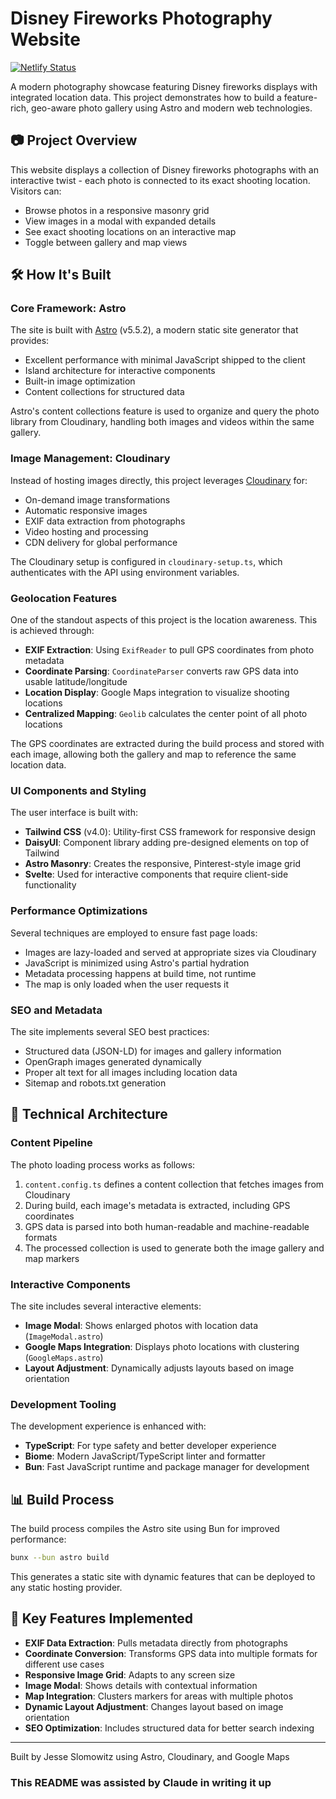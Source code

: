# Disney Fireworks Photography Website

[![Netlify Status](https://api.netlify.com/api/v1/badges/392bc4a0-d035-4166-af67-0d7789116987/deploy-status)](https://app.netlify.com/sites/jesse-photo-website/deploys)

A modern photography showcase featuring Disney fireworks displays with integrated location data. This project demonstrates how to build a feature-rich, geo-aware photo gallery using Astro and modern web technologies.

## 📷 Project Overview

This website displays a collection of Disney fireworks photographs with an interactive twist - each photo is connected to its exact shooting location. Visitors can:

- Browse photos in a responsive masonry grid
- View images in a modal with expanded details
- See exact shooting locations on an interactive map
- Toggle between gallery and map views

## 🛠️ How It's Built

### Core Framework: Astro

The site is built with [Astro](https://astro.build/) (v5.5.2), a modern static site generator that provides:

- Excellent performance with minimal JavaScript shipped to the client
- Island architecture for interactive components
- Built-in image optimization
- Content collections for structured data

Astro's content collections feature is used to organize and query the photo library from Cloudinary, handling both images and videos within the same gallery.

### Image Management: Cloudinary

Instead of hosting images directly, this project leverages [Cloudinary](https://cloudinary.com/) for:

- On-demand image transformations
- Automatic responsive images
- EXIF data extraction from photographs
- Video hosting and processing
- CDN delivery for global performance

The Cloudinary setup is configured in `cloudinary-setup.ts`, which authenticates with the API using environment variables.

### Geolocation Features

One of the standout aspects of this project is the location awareness. This is achieved through:

- **EXIF Extraction**: Using `ExifReader` to pull GPS coordinates from photo metadata
- **Coordinate Parsing**: `CoordinateParser` converts raw GPS data into usable latitude/longitude
- **Location Display**: Google Maps integration to visualize shooting locations
- **Centralized Mapping**: `Geolib` calculates the center point of all photo locations

The GPS coordinates are extracted during the build process and stored with each image, allowing both the gallery and map to reference the same location data.

### UI Components and Styling

The user interface is built with:

- **Tailwind CSS** (v4.0): Utility-first CSS framework for responsive design
- **DaisyUI**: Component library adding pre-designed elements on top of Tailwind
- **Astro Masonry**: Creates the responsive, Pinterest-style image grid
- **Svelte**: Used for interactive components that require client-side functionality

### Performance Optimizations

Several techniques are employed to ensure fast page loads:

- Images are lazy-loaded and served at appropriate sizes via Cloudinary
- JavaScript is minimized using Astro's partial hydration
- Metadata processing happens at build time, not runtime
- The map is only loaded when the user requests it

### SEO and Metadata

The site implements several SEO best practices:

- Structured data (JSON-LD) for images and gallery information
- OpenGraph images generated dynamically
- Proper alt text for all images including location data
- Sitemap and robots.txt generation

## 🔧 Technical Architecture

### Content Pipeline

The photo loading process works as follows:

1. `content.config.ts` defines a content collection that fetches images from Cloudinary
2. During build, each image's metadata is extracted, including GPS coordinates
3. GPS data is parsed into both human-readable and machine-readable formats
4. The processed collection is used to generate both the image gallery and map markers

### Interactive Components

The site includes several interactive elements:

- **Image Modal**: Shows enlarged photos with location data (`ImageModal.astro`)
- **Google Maps Integration**: Displays photo locations with clustering (`GoogleMaps.astro`)
- **Layout Adjustment**: Dynamically adjusts layouts based on image orientation

### Development Tooling

The development experience is enhanced with:

- **TypeScript**: For type safety and better developer experience
- **Biome**: Modern JavaScript/TypeScript linter and formatter
- **Bun**: Fast JavaScript runtime and package manager for development

## 📊 Build Process

The build process compiles the Astro site using Bun for improved performance:

```zsh
bunx --bun astro build
```

This generates a static site with dynamic features that can be deployed to any static hosting provider.

## 🌟 Key Features Implemented

- **EXIF Data Extraction**: Pulls metadata directly from photographs
- **Coordinate Conversion**: Transforms GPS data into multiple formats for different use cases
- **Responsive Image Grid**: Adapts to any screen size
- **Image Modal**: Shows details with contextual information
- **Map Integration**: Clusters markers for areas with multiple photos
- **Dynamic Layout Adjustment**: Changes layout based on image orientation
- **SEO Optimization**: Includes structured data for better search indexing

---

Built by Jesse Slomowitz using Astro, Cloudinary, and Google Maps

### This README was assisted by Claude in writing it up
